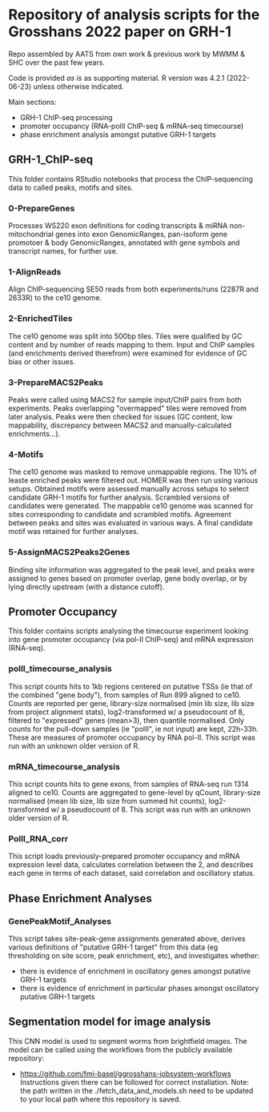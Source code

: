 # Repository of analysis scripts for the Grosshans 2022 paper on GRH-1

Repo assembled by AATS from own work & previous work by MWMM & SHC over the past few years.

Code is provided _as is_ as supporting material. R version was 4.2.1 (2022-06-23) unless otherwise indicated.

Main sections:
- GRH-1 ChIP-seq processing
- promoter occupancy (RNA-polII ChIP-seq & mRNA-seq timecourse)
- phase enrichment analysis amongst putative GRH-1 targets



<!-- ----------------------------------------------------------------------- -->
## GRH-1_ChIP-seq

This folder contains RStudio notebooks that process the ChIP-sequencing data to
called peaks, motifs and sites.

### 0-PrepareGenes
Processes WS220 exon definitions for coding transcripts & miRNA non-mitochondrial genes into exon GenomicRanges, pan-isoform gene promotoer & body GenomicRanges, annotated with gene symbols and transcript names, for further use.


### 1-AlignReads
Align ChIP-sequencing SE50 reads from both experiments/runs (2287R and 2633R) to the ce10 genome.


### 2-EnrichedTiles
The ce10 genome was split into 500bp tiles. Tiles were qualified by GC content and by number of reads mapping to them. Input and ChIP samples (and enrichments derived therefrom) were examined for evidence of GC bias or other issues.


### 3-PrepareMACS2Peaks
Peaks were called using MACS2 for sample input/ChIP pairs from both experiments. Peaks overlapping "overmapped" tiles were removed from later analysis. Peaks were then checked for issues (GC content, low mappability, discrepancy between MACS2 and manually-calculated enrichments...).


### 4-Motifs
The ce10 genome was masked to remove unmappable regions. The 10% of leaste enriched peaks were filtered out. HOMER was then run using various setups. Obtained motifs were assessed manually across setups to select candidate GRH-1 motifs for further analysis. Scrambled versions of candidates were generated. The mappable ce10 genome was scanned for sites corresponding to candidate and scrambled motifs. Agreement between peaks and sites was evaluated in various ways. A final candidate motif was retained for further analyses.


### 5-AssignMACS2Peaks2Genes
Binding site information was aggregated to the peak level, and peaks were assigned to genes based on promoter overlap, gene body overlap, or by lying directly upstream (with a distance cutoff).



<!-- ----------------------------------------------------------------------- -->
## Promoter Occupancy

This folder contains scripts analysing the timecourse experiment looking into gene promoter occupancy (via pol-II ChIP-seq) and mRNA expression (RNA-seq).


### polII_timecourse_analysis
This script counts hits to 1kb regions centered on putative TSSs (ie that of the combined "gene body"), from samples of Run 899 aligned to ce10.
Counts are reported per gene, library-size normalised (min lib size,
lib size from project alignment stats), log2-transformed w/ a pseudocount of 8,
filtered to "expressed" genes (mean>3), then quantile normalised.
Only counts for the pull-down samples (ie "polII", ie not input) are kept, 22h-33h.
These are measures of promoter occupancy by RNA pol-II.
This script was run with an unknown older version of R.


### mRNA_timecourse_analysis
This script counts hits to gene exons, from samples of RNA-seq run 1314 aligned to ce10.
Counts are aggregated to gene-level by qCount, library-size normalised
(mean lib size, lib size from summed hit counts), log2-transformed w/ a pseudocount of 8.
This script was run with an unknown older version of R.


### PolII_RNA_corr
This script loads previously-prepared promoter occupancy and mRNA expression level data, calculates correlation between the 2, and describes each gene in terms of each dataset, said correlation and oscillatory status.



<!-- ----------------------------------------------------------------------- -->
## Phase Enrichment Analyses

### GenePeakMotif_Analyses
This script takes site-peak-gene assignments generated above, derives various definitions of "putative GRH-1 target" from this data (eg thresholding on site score, peak enrichment, etc), and investigates whether:
- there is evidence of enrichment in oscillatory genes amongst putative GRH-1 targets
- there is evidence of enrichment in particular phases amongst oscillatory putative GRH-1 targets


<!-- ----------------------------------------------------------------------- -->
## Segmentation model for image analysis
This CNN model is used to segment worms from brightfield images. The model can be called using the workflows from the publicly available repository:
- https://github.com/fmi-basel/ggrosshans-jobsystem-workflows
Instructions given there can be followed for correct installation.
Note:  the path written in the ./fetch_data_and_models.sh need to be updated to your local path where this repository is saved.

<!-- EOF -->
